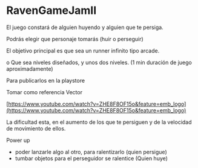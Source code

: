 # RavenGameJamII

El juego constará de alguien huyendo y alguien que te persiga.

Podrás elegir que personaje tomarás (huir o perseguir)

El objetivo principal es que sea un runner infinito tipo arcade. 

o Que sea niveles diseñados, y unos dos niveles. (1 min duración de juego aproximadamente)

Para publicarlos en la playstore

Tomar como referencia Vector

[https://www.youtube.com/watch?v=ZHE8F8OF15o&feature=emb_logo](https://www.youtube.com/watch?v=ZHE8F8OF15o&feature=emb_logo)

La dificultad esta, en el aumento de los que te persiguen y de la velocidad de movimiento de ellos.

Power up

- poder lanzarle algo al otro, para ralentizarlo (quien persigue)
- tumbar objetos para el perseguidor se ralentice (Quien huye)
